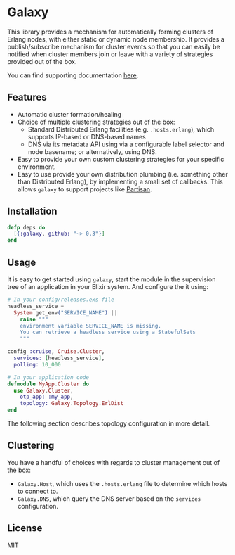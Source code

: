 # Galaxy

This library provides a mechanism for automatically forming clusters of Erlang nodes, with
either static or dynamic node membership. It provides a publish/subscribe mechanism for cluster
events so that you can easily be notified when cluster members join or leave with a variety
of strategies provided out of the box.

You can find supporting documentation [here](https://hexdocs.pm/galaxy).

## Features

- Automatic cluster formation/healing
- Choice of multiple clustering strategies out of the box:
  - Standard Distributed Erlang facilities (e.g. `.hosts.erlang`), which supports IP-based or DNS-based names
  - DNS via its metadata API using via a configurable label selector and
    node basename; or alternatively, using DNS.
- Easy to provide your own custom clustering strategies for your specific environment.
- Easy to use provide your own distribution plumbing (i.e. something other than
  Distributed Erlang), by implementing a small set of callbacks. This allows
  `galaxy` to support projects like
  [Partisan](https://github.com/lasp-lang/partisan).

## Installation

```elixir
defp deps do
  [{:galaxy, github: "~> 0.3"}]
end
```

## Usage

It is easy to get started using `galaxy`, start the module in the supervision tree
of an application in your Elixir system. And configure the it using:

```elixir
# In your config/releases.exs file
headless_service =
  System.get_env("SERVICE_NAME") ||
    raise """
    environment variable SERVICE_NAME is missing.
    You can retrieve a headless service using a StatefulSets
    """

config :cruise, Cruise.Cluster,
  services: [headless_service],
  polling: 10_000

# In your application code
defmodule MyApp.Cluster do
  use Galaxy.Cluster,
    otp_app: :my_app,
    topology: Galaxy.Topology.ErlDist
end
```

The following section describes topology configuration in more detail.

## Clustering

You have a handful of choices with regards to cluster management out of the box:

- `Galaxy.Host`, which uses the `.hosts.erlang` file to
  determine which hosts to connect to.
- `Galaxy.DNS`, which query the DNS server based on
  the `services` configuration.

## License

MIT
